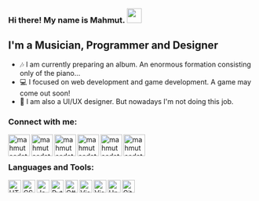 ### Hi there! My name is Mahmut. <img width=30px src="https://cdn.discordapp.com/attachments/801094908004925470/823168268143558657/WaveIcon.gif"> 

## I'm a Musician, Programmer and Designer

- 🎶 I am currently preparing an album. An enormous formation consisting only of the piano...
- 💻 I focused on web development and game development. A game may come out soon!
- 👾 I am also a UI/UX designer. But nowadays I'm not doing this job.

### Connect with me:

[<img align="left" alt="mahmutsedatkilic | Youtube" width="44px" src="https://img.icons8.com/color/2x/youtube-play.png" />][youtube]
[<img align="left" alt="mahmutsedatkilic | Twitch" width="44px" src="https://img.icons8.com/fluent/2x/twitch.png" />][twitch]
[<img align="left" alt="mahmutsedatkilic | Instagram" width="44px" src="https://i.ibb.co/tz8skHM/icons8-instagram-48.png" />][instagram]
[<img align="left" alt="mahmutsedatkilic | Twitter" width="44px" src="https://cdn.discordapp.com/attachments/801094908004925470/822428709276483634/logo-de-twitter-png-1.png" />][twitter]
[<img align="left" alt="mahmutsedatkilic| Discord" width="44px" src="https://i.ibb.co/YtNhB1V/icons8-discord-new-logo-48.png" />][discord]
[<img align="left" alt="mahmutsedatkilic| Steam" width="44px" src="https://cdn.discordapp.com/attachments/801094908004925470/822429289449521162/Steam_Logo.png" />][steam]

<br /> <br />

### Languages and Tools:

<img align="left" alt="HTML5" width="26px" src="https://cdn.discordapp.com/attachments/801094908004925470/822431837753966632/html-5.png" />
<img align="left" alt="CSS3" width="26px" src="https://cdn.discordapp.com/attachments/801094908004925470/822431839628427284/css-3.png" />
<img align="left" alt="JavaScript" width="26px" src="https://cdn.discordapp.com/attachments/801094908004925470/822431840878854184/pngegg.png" />
<img align="left" alt="Python" width="26px" src="https://cdn.discordapp.com/attachments/801094908004925470/822487633225187388/5848152fcef1014c0b5e4967.png" />
<img align="left" alt="C#" width="26px" src="https://cdn.discordapp.com/attachments/801094908004925470/822430543169716294/1200px-C_Sharp_wordmark.svg.png" />
<img align="left" alt="Visual Studio Code" width="26px" src="https://cdn.discordapp.com/attachments/801094908004925470/822425043476021298/71187801-14e60a80-2280-11ea-94c9-e56576f76baf.png" />
<img align="left" alt="Visual Studio" width="26px" src="https://cdn.discordapp.com/attachments/801094908004925470/822425047976378398/Visual_Studio_Icon_2019.svg.png" />
<img align="left" alt="Unity" width="26px" src="https://cdn.discordapp.com/attachments/801094908004925470/822433818614431804/Unity-Pro-Crack3.png" />
<img align="left" alt="GitHub" width="26px" src="https://cdn.discordapp.com/attachments/801094908004925470/822425040330293278/1024px-Github-desktop-logo-symbol.svg.png" />

<br />
<br />

[steam]: https://steamcommunity.com/id/mahmutsedatkilic
[twitter]: https://twitter.com/mahmutsedatklc
[discord]: https://discord.gg/CwBrNb5W6P
[instagram]: https://www.instagram.com/mahmutsedatkilic/
[twitch]: https://www.twitch.tv/mahmutsedatkilic
[youtube]: https://www.youtube.com/channel/UC2Kk3W4KIJr6FbovrnIkqOQ
